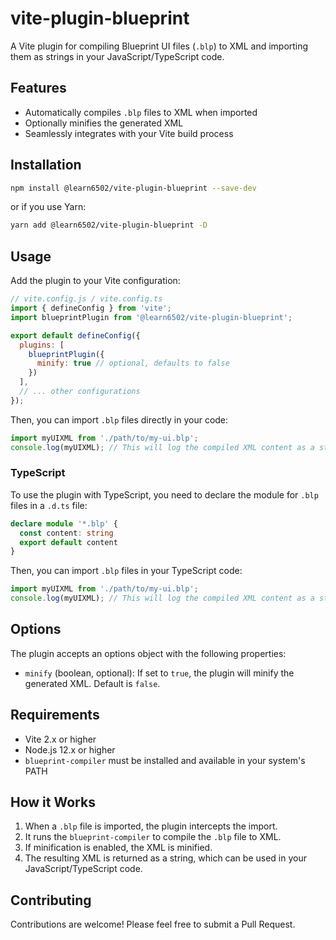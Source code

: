 # vite-plugin-blueprint

A Vite plugin for compiling Blueprint UI files (`.blp`) to XML and importing them as strings in your JavaScript/TypeScript code.

## Features

- Automatically compiles `.blp` files to XML when imported
- Optionally minifies the generated XML
- Seamlessly integrates with your Vite build process

## Installation

```bash
npm install @learn6502/vite-plugin-blueprint --save-dev
```

or if you use Yarn:

```bash
yarn add @learn6502/vite-plugin-blueprint -D
```

## Usage

Add the plugin to your Vite configuration:

```javascript
// vite.config.js / vite.config.ts
import { defineConfig } from 'vite';
import blueprintPlugin from '@learn6502/vite-plugin-blueprint';

export default defineConfig({
  plugins: [
    blueprintPlugin({
      minify: true // optional, defaults to false
    })
  ],
  // ... other configurations
});
```

Then, you can import `.blp` files directly in your code:

```javascript
import myUIXML from './path/to/my-ui.blp';
console.log(myUIXML); // This will log the compiled XML content as a string
```

### TypeScript

To use the plugin with TypeScript, you need to declare the module for `.blp` files in a `.d.ts` file:

```typescript
declare module '*.blp' {
  const content: string
  export default content
}
```

Then, you can import `.blp` files in your TypeScript code:

```typescript
import myUIXML from './path/to/my-ui.blp';
console.log(myUIXML); // This will log the compiled XML content as a string
```

## Options

The plugin accepts an options object with the following properties:

- `minify` (boolean, optional): If set to `true`, the plugin will minify the generated XML. Default is `false`.

## Requirements

- Vite 2.x or higher
- Node.js 12.x or higher
- `blueprint-compiler` must be installed and available in your system's PATH

## How it Works

1. When a `.blp` file is imported, the plugin intercepts the import.
2. It runs the `blueprint-compiler` to compile the `.blp` file to XML.
3. If minification is enabled, the XML is minified.
4. The resulting XML is returned as a string, which can be used in your JavaScript/TypeScript code.

## Contributing

Contributions are welcome! Please feel free to submit a Pull Request.
